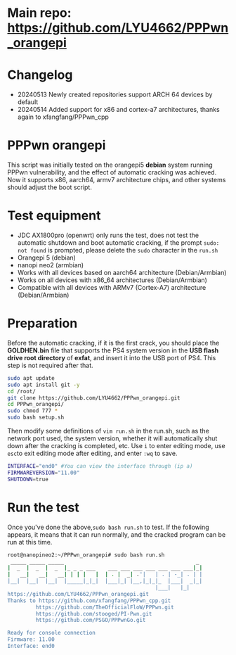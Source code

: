 # Main repo: https://github.com/LYU4662/PPPwn_orangepi

# Changelog

- 20240513 Newly created repositories support ARCH 64 devices by default
- 20240514 Added support for x86 and cortex-a7 architectures, thanks again to xfangfang/PPPwn_cpp

# PPPwn orangepi

This script was initially tested on the orangepi5 **debian** system running PPPwn vulnerability, and the effect of automatic cracking was achieved. Now it supports x86, aarch64, armv7 architecture chips, and other systems should adjust the boot script.

# Test equipment

- JDC AX1800pro (openwrt) only runs the test, does not test the automatic shutdown and boot automatic cracking, if the prompt `sudo: not found` is prompted, please delete the `sudo` character in the `run.sh`
- Orangepi 5 (debian)
- nanopi neo2  (armbian)
- Works with all devices based on aarch64 architecture (Debian/Armbian)
- Works on all devices with x86_64 architectures (Debian/Armbian)
- Compatible with all devices with ARMv7 (Cortex-A7) architecture (Debian/Armbian) 

# Preparation

Before the automatic cracking, if it is the first crack, you should place the **GOLDHEN.bin** file that supports the PS4 system version in the **USB flash drive root directory** of **exfat**, and insert it into the USB port of PS4. This step is not required after that.

```sh
sudo apt update
sudo apt install git -y
cd /root/
git clone https://github.com/LYU4662/PPPwn_orangepi.git
cd PPPwn_orangepi/
sudo chmod 777 *
sudo bash setup.sh
```

Then modify some definitions of `vim run.sh` in the run.sh, such as the network port used, the system version, whether it will automatically shut down after the cracking is completed, etc. Use `i` to enter editing mode, use `esc`to exit editing mode after editing, and enter `:wq` to save.

```sh
INTERFACE="end0" #You can view the interface through (ip a)
FIRMWAREVERSION="11.00"
SHUTDOWN=true
```

# Run the test

Once you've done the above,`sudo bash run.sh` to test. If the following appears, it means that it can run normally, and the cracked program can be run at this time.

```sh
root@nanopineo2:~/PPPwn_orangepi# sudo bash run.sh
 _____ _____ _____                                          _
|  _  |  _  |  _  |_ _ _ ___    ___ ___ ___ ___ ___ ___ ___|_|
|   __|   __|   __| | | |   |  | . |  _| .'|   | . | -_| . | |
|__|  |__|  |__|  |_____|_|_|  |___|_| |__,|_|_|_  |___|  _|_|
                                               |___|   |_|
https://github.com/LYU4662/PPPwn_orangepi.git
Thanks to https://github.com/xfangfang/PPPwn_cpp.git
         https://github.com/TheOfficialFloW/PPPwn.git
         https://github.com/stooged/PI-Pwn.git
         https://github.com/PSGO/PPPwnGo.git

Ready for console connection
Firmware: 11.00
Interface: end0
```

